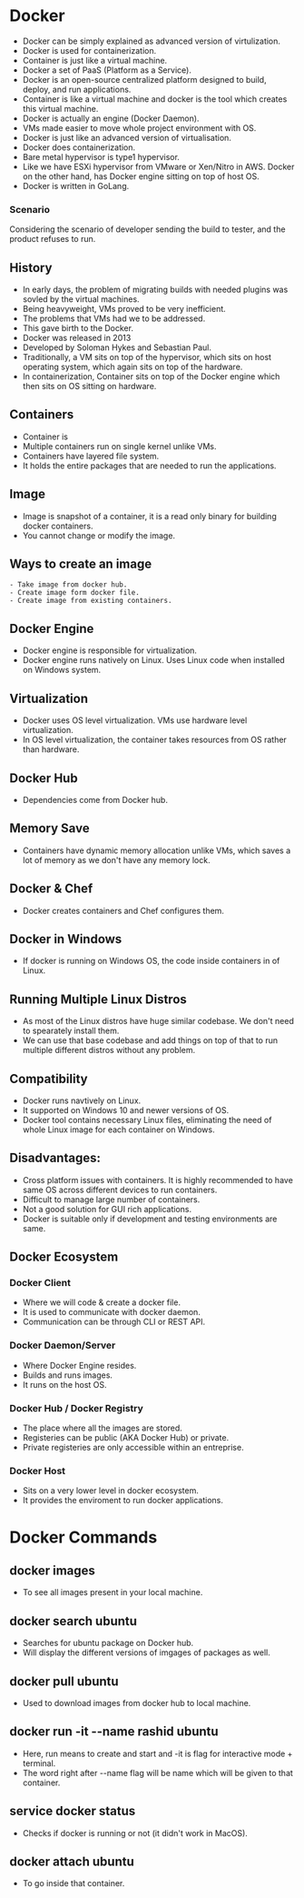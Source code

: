 # Docker
- Docker can be simply explained as advanced version of virtulization.
- Docker is used for containerization.
- Container is just like a virtual machine.
- Docker a set of PaaS (Platform as a Service).
- Docker is an open-source centralized platform designed to build, deploy, and run applications.
- Container is like a virtual machine and docker is the tool which creates this virtual machine.
- Docker is actually an engine (Docker Daemon).
- VMs made easier to move whole project environment with OS.
- Docker is just like an advanced version of virtualisation.
- Docker does containerization. 
- Bare metal hypervisor is type1 hypervisor.
- Like we have ESXi hypervisor from VMware or Xen/Nitro in AWS. Docker on the other hand, has Docker engine sitting on top of host OS.
- Docker is written in GoLang.



### Scenario
Considering the scenario of developer sending the build to tester, and the product refuses to run.

## History

- In early days, the problem of migrating builds with needed plugins was sovled by the virtual machines.
- Being heavyweight, VMs proved to be very inefficient.
- The problems that VMs had we to be addressed.
- This gave birth to the Docker.
- Docker was released in 2013
- Developed by Soloman Hykes and Sebastian Paul.
- Traditionally, a VM sits on top of the hypervisor, which sits on host operating system, which again sits on top of the hardware.
- In containerization, Container sits on top of the Docker engine which then sits on OS sitting on hardware.

## Containers
- Container is 
- Multiple containers run on single kernel unlike VMs.
- Containers have layered file system.
- It holds the entire packages that are needed to run the applications.

## Image
- Image is snapshot of a container, it is a read only binary for building docker containers.
- You cannot change or modify the image.

## Ways to create an image
    - Take image from docker hub.
    - Create image form docker file.
    - Create image from existing containers. 

## Docker Engine
- Docker engine is responsible for virtualization.
- Docker engine runs natively on Linux. Uses Linux code when installed on Windows system.

## Virtualization
- Docker uses OS level virtualization. VMs use hardware level virtualization.
- In OS level virtualization, the container takes resources from OS rather than hardware.
## Docker Hub
- Dependencies come from Docker hub.

## Memory Save
- Containers have dynamic memory allocation unlike VMs, which saves a lot of memory as we don't have any memory lock.

## Docker & Chef
- Docker creates containers and Chef configures them.

## Docker in Windows
- If docker is running on Windows OS, the code inside containers in of Linux.

## Running Multiple Linux Distros
- As most of the Linux distros have huge similar codebase. We don't need to spearately install them.
- We can use that base codebase and add things on top of that to run multiple different distros without any problem.

## Compatibility
- Docker runs navtively on Linux.
- It supported on Windows 10 and newer versions of OS.
- Docker tool contains necessary Linux files, eliminating the need of whole Linux image for each container on Windows.

## Disadvantages:
- Cross platform issues with containers. It is highly recommended to have same OS across different devices to run containers.
- Difficult to manage large number of containers.
- Not a good solution for GUI rich applications.
- Docker is suitable only if development and testing environments are same.

## Docker Ecosystem

### Docker Client
- Where we will code & create a docker file.
- It is used to communicate with docker daemon.
- Communication can be through CLI or REST API.

### Docker Daemon/Server
- Where Docker Engine resides.
- Builds and runs images.
- It runs on the host OS.

### Docker Hub / Docker Registry
- The place where all the images are stored.
- Registeries can be public (AKA Docker Hub) or private.
- Private registeries are only accessible within an entreprise.

### Docker Host
- Sits on a very lower level in docker ecosystem.
- It provides the enviroment to run docker applications.

# Docker Commands
## docker images
- To see all images present in your local machine.

## docker search ubuntu
- Searches for ubuntu package on Docker hub.
- Will display the different versions of imgages of packages as well.

## docker pull ubuntu
- Used to download images from docker hub to local machine.

## docker run -it --name rashid ubuntu
- Here, run means to create and start and -it is flag for interactive mode + terminal.
- The word right after --name flag will be name which will be given to that container.

## service docker status
- Checks if docker is running or not (it didn't work in MacOS).

## docker attach ubuntu
- To go inside that container.